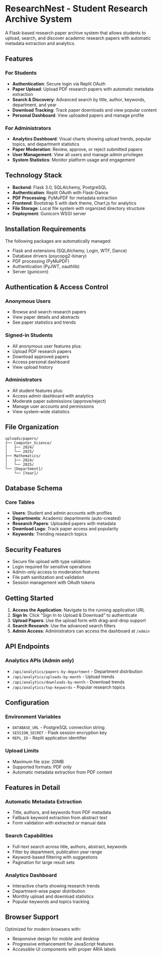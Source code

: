 # ResearchNest - Student Research Archive System

A Flask-based research paper archive system that allows students to upload, search, and discover academic research papers with automatic metadata extraction and analytics.

## Features

### For Students
- **Authentication**: Secure login via Replit OAuth
- **Paper Upload**: Upload PDF research papers with automatic metadata extraction
- **Search & Discovery**: Advanced search by title, author, keywords, department, and year
- **Download Tracking**: Track paper downloads and view popular content
- **Personal Dashboard**: View uploaded papers and manage profile

### For Administrators
- **Analytics Dashboard**: Visual charts showing upload trends, popular topics, and department statistics
- **Paper Moderation**: Review, approve, or reject submitted papers
- **User Management**: View all users and manage admin privileges
- **System Statistics**: Monitor platform usage and engagement

## Technology Stack

- **Backend**: Flask 3.0, SQLAlchemy, PostgreSQL
- **Authentication**: Replit OAuth with Flask-Dance
- **PDF Processing**: PyMuPDF for metadata extraction
- **Frontend**: Bootstrap 5 with dark theme, Chart.js for analytics
- **File Storage**: Local file system with organized directory structure
- **Deployment**: Gunicorn WSGI server

## Installation Requirements

The following packages are automatically managed:
- Flask and extensions (SQLAlchemy, Login, WTF, Dance)
- Database drivers (psycopg2-binary)
- PDF processing (PyMuPDF)
- Authentication (PyJWT, oauthlib)
- Server (gunicorn)

## Authentication & Access Control

### Anonymous Users
- Browse and search research papers
- View paper details and abstracts
- See paper statistics and trends

### Signed-in Students
- All anonymous user features plus:
- Upload PDF research papers
- Download approved papers
- Access personal dashboard
- View upload history

### Administrators
- All student features plus:
- Access admin dashboard with analytics
- Moderate paper submissions (approve/reject)
- Manage user accounts and permissions
- View system-wide statistics

## File Organization

```
uploads/papers/
├── Computer_Science/
│   ├── 2024/
│   └── 2025/
├── Mathematics/
│   ├── 2024/
│   └── 2025/
└── [Department]/
    └── [Year]/
```

## Database Schema

### Core Tables
- **Users**: Student and admin accounts with profiles
- **Departments**: Academic departments (auto-created)
- **Research Papers**: Uploaded papers with metadata
- **Download Logs**: Track paper access and popularity
- **Keywords**: Trending research topics

## Security Features

- Secure file upload with type validation
- Login required for sensitive operations
- Admin-only access to moderation features
- File path sanitization and validation
- Session management with OAuth tokens

## Getting Started

1. **Access the Application**: Navigate to the running application URL
2. **Sign In**: Click "Sign In to Upload & Download" to authenticate
3. **Upload Papers**: Use the upload form with drag-and-drop support
4. **Search Research**: Use the advanced search filters
5. **Admin Access**: Administrators can access the dashboard at `/admin`

## API Endpoints

### Analytics APIs (Admin only)
- `/api/analytics/papers-by-department` - Department distribution
- `/api/analytics/uploads-by-month` - Upload trends
- `/api/analytics/downloads-by-month` - Download trends  
- `/api/analytics/top-keywords` - Popular research topics

## Configuration

### Environment Variables
- `DATABASE_URL` - PostgreSQL connection string
- `SESSION_SECRET` - Flask session encryption key
- `REPL_ID` - Replit application identifier

### Upload Limits
- Maximum file size: 20MB
- Supported formats: PDF only
- Automatic metadata extraction from PDF content

## Features in Detail

### Automatic Metadata Extraction
- Title, authors, and keywords from PDF metadata
- Fallback keyword extraction from abstract text
- Form validation with extracted or manual data

### Search Capabilities  
- Full-text search across title, authors, abstract, keywords
- Filter by department, publication year range
- Keyword-based filtering with suggestions
- Pagination for large result sets

### Analytics Dashboard
- Interactive charts showing research trends
- Department-wise paper distribution
- Monthly upload and download statistics
- Popular keywords and topics tracking

## Browser Support

Optimized for modern browsers with:
- Responsive design for mobile and desktop
- Progressive enhancement for JavaScript features
- Accessible UI components with proper ARIA labels